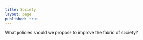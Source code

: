 ```yaml
---
title: Society
layout: page
published: true
---
```


What policies should we propose to improve the fabric of society?